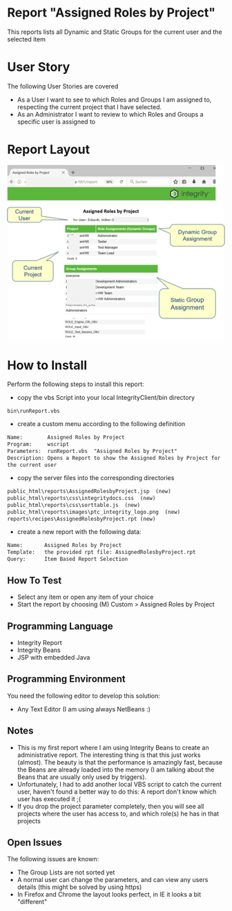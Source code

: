 # Report "Assigned Roles by Project"
This reports lists all Dynamic and Static Groups for the current user and the selected item

# User Story
The following User Stories are covered
- As a User I want to see to which Roles and Groups I am assigned to, respecting the current project that I have selected.
- As an Administrator I want to review to which Roles and Groups a specific user is assigned to 

# Report Layout
![ReportAssignedRolesbyProject](doc/ReportAssignedRolesbyProject.png)

# How to Install
Perform the following steps to install this report:
- copy the vbs Script into your local IntegrityClient/bin directory
```
bin\runReport.vbs
```
- create a custom menu according to the following definition

```
Name:        Assigned Roles by Project
Program:     wscript
Parameters:  runReport.vbs  "Assigned Roles by Project"
Description: Opens a Report to show the Assigned Roles by Project for the current user
```
- copy the server files into the corresponding directories

```
public_html\reports\AssignedRolesbyProject.jsp  (new)
public_html\reports\css\integritydocs.css  (new)
public_html\reports\css\sorttable.js  (new)
public_html\reports\images\ptc_integrity_logo.png  (new)
reports\recipes\AssignedRolesbyProject.rpt (new) 
```
- create a new report with the following data:
```
Name:       Assigned Roles by Project
Template:   the provided rpt file: AssignedRolesbyProject.rpt
Query:      Item Based Report Selection
```

## How To Test
- Select any item or open any item of your choice
- Start the report by choosing (M) Custom > Assigned Roles by Project

## Programming Language
- Integrity Report
- Integrity Beans
- JSP with embedded Java

## Programming Environment 
You need the following editor to develop this solution:
- Any Text Editor  (I am using always NetBeans :)

## Notes 
- This is my first report where I am using Integrity Beans to create an administrative report. The interesting thing is that this just works (almost). The beauty is that the performance is amazingly fast, because the Beans are already loaded into the memory (I am talking about the Beans that are usually only used by triggers).
- Unfortunately, I had to add another local VBS script to catch the current user, haven't found a better way to do this: A report don't know which user has executed it ;( 
- If you drop the project parameter completely, then you will see all projects where the user has access to, and which role(s) he has in that projects 

## Open Issues
The following issues are known:
- The Group Lists are not sorted yet
- A normal user can change the parameters, and can view any users details (this might be solved by using https)
- In Firefox and Chrome the layout looks perfect, in IE it looks a bit "different" 
